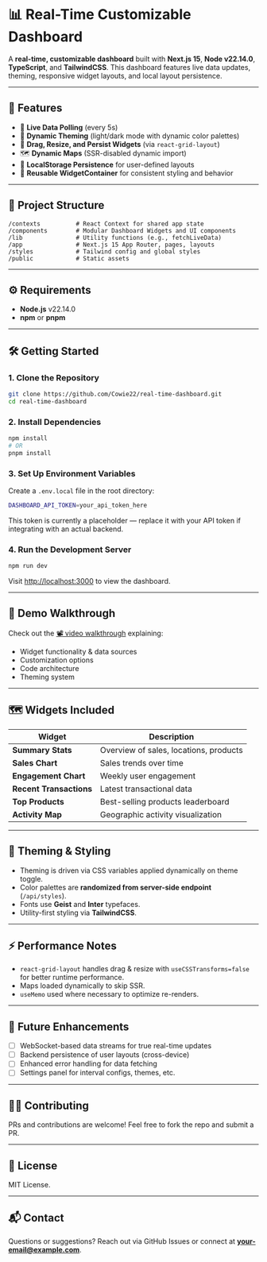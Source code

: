 # 📊 Real-Time Customizable Dashboard

A **real-time, customizable dashboard** built with **Next.js 15**, **Node v22.14.0**, **TypeScript**, and **TailwindCSS**. This dashboard features live data updates, theming, responsive widget layouts, and local layout persistence.

---

## 🚀 Features

* 🔄 **Live Data Polling** (every 5s)
* 🎨 **Dynamic Theming** (light/dark mode with dynamic color palettes)
* 📐 **Drag, Resize, and Persist Widgets** (via `react-grid-layout`)
* 🗺️ **Dynamic Maps** (SSR-disabled dynamic import)
* 💾 **LocalStorage Persistence** for user-defined layouts
* 🧩 **Reusable WidgetContainer** for consistent styling and behavior

---

## 📂 Project Structure

```
/contexts          # React Context for shared app state
/components        # Modular Dashboard Widgets and UI components
/lib               # Utility functions (e.g., fetchLiveData)
/app               # Next.js 15 App Router, pages, layouts
/styles            # Tailwind config and global styles
/public            # Static assets
```

---

## ⚙️ Requirements

* **Node.js** v22.14.0
* **npm** or **pnpm**

---

## 🛠️ Getting Started

### 1. Clone the Repository

```bash
git clone https://github.com/Cowie22/real-time-dashboard.git
cd real-time-dashboard
```

### 2. Install Dependencies

```bash
npm install
# OR
pnpm install
```

### 3. Set Up Environment Variables

Create a `.env.local` file in the root directory:

```bash
DASHBOARD_API_TOKEN=your_api_token_here
```

This token is currently a placeholder — replace it with your API token if integrating with an actual backend.

### 4. Run the Development Server

```bash
npm run dev
```

Visit [http://localhost:3000](http://localhost:3000) to view the dashboard.

---

## 🎥 Demo Walkthrough

Check out the [📽️ video walkthrough](#) explaining:

* Widget functionality & data sources
* Customization options
* Code architecture
* Theming system

---

## 🗺️ Widgets Included

| Widget                  | Description                            |
| ----------------------- | -------------------------------------- |
| **Summary Stats**       | Overview of sales, locations, products |
| **Sales Chart**         | Sales trends over time                 |
| **Engagement Chart**    | Weekly user engagement                 |
| **Recent Transactions** | Latest transactional data              |
| **Top Products**        | Best-selling products leaderboard      |
| **Activity Map**        | Geographic activity visualization      |

---

## 🎨 Theming & Styling

* Theming is driven via CSS variables applied dynamically on theme toggle.
* Color palettes are **randomized from server-side endpoint** (`/api/styles`).
* Fonts use **Geist** and **Inter** typefaces.
* Utility-first styling via **TailwindCSS**.

---

## ⚡ Performance Notes

* `react-grid-layout` handles drag & resize with `useCSSTransforms=false` for better runtime performance.
* Maps loaded dynamically to skip SSR.
* `useMemo` used where necessary to optimize re-renders.

---

## 🚧 Future Enhancements

* [ ] WebSocket-based data streams for true real-time updates
* [ ] Backend persistence of user layouts (cross-device)
* [ ] Enhanced error handling for data fetching
* [ ] Settings panel for interval configs, themes, etc.

---

## 👩‍💻 Contributing

PRs and contributions are welcome! Feel free to fork the repo and submit a PR.

---

## 📄 License

MIT License.

---

## 📬 Contact

Questions or suggestions? Reach out via GitHub Issues or connect at **[your-email@example.com](mailto:your-email@example.com)**.
